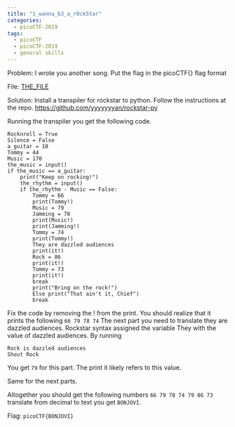 ```yaml
---
title: "1_wanna_b3_a_r0ck5tar"
categories:
  - picoCTF-2019
tags:
  - picoCTF
  - picoCTF-2019
  - general skills
---
```


Problem: I wrote you another song. Put the flag in the picoCTF{} flag format

File: [THE_FILE](https://github.com/Yorzaren/ctf/raw/master/picoCTF-2019/problem-files/1-wanna-b3-a-r0ck5tar.txt "Download file")

Solution: Install a transpiler for rockstar to python. Follow the instructions at the repo. https://github.com/yyyyyyyan/rockstar-py 

Running the transpiler you get the following code. 

```
Rocknroll = True
Silence = False
a_guitar = 10
Tommy = 44
Music = 170
the_music = input()
if the_music == a_guitar:
    print("Keep on rocking!")
    the_rhythm = input()
    if the_rhythm - Music == False:
        Tommy = 66
        print(Tommy!)
        Music = 79
        Jamming = 78
        print(Music!)
        print(Jamming!)
        Tommy = 74
        print(Tommy!)
        They are dazzled audiences
        print(it!)
        Rock = 86
        print(it!)
        Tommy = 73
        print(it!)
        break
        print("Bring on the rock!")
        Else print("That ain't it, Chief")
        break
```

Fix the code by removing the ! from the print. You should realize that it prints the following ```66 79 78 74``` The next part you need to translate they are dazzled audiences. Rockstar syntax assigned the variable They with the value of dazzled audiences. By running 

```
Rock is dazzled audiences
Shout Rock
```

You get ```79``` for this part. The print it likely refers to this value.

Same for the next parts.

Altogether you should get the following numbers ```66 79 78 74 79 86 73``` translate from decimal to text you get ```BONJOVI```.

Flag: ```picoCTF{BONJOVI}```